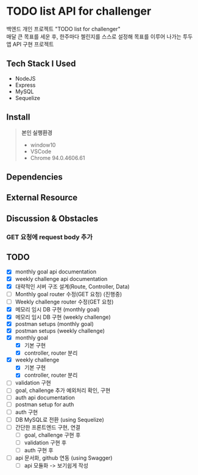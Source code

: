 # TODO list API for challenger

백엔드 개인 프로젝트 "TODO list for challenger"<br>
매달 큰 목표를 세운 후, 한주마다 첼린지를 스스로 설정해 목표를 이루어 나가는 투두 앱 API 구현 프로젝트

## Tech Stack I Used

- NodeJS
- Express
- MySQL
- Sequelize

## Install

> **본인 실행환경**
>
> - window10
> - VSCode
> - Chrome 94.0.4606.61

## Dependencies

## External Resource

## Discussion & Obstacles

### GET 요청에 request body 추가

## TODO

- [x] monthly goal api documentation
- [x] weekly challenge api documentation
- [x] 대략적인 서버 구조 설계(Route, Controller, Data)
- [ ] Monthly goal router 수정(GET 요청) (진행중)
- [ ] Weekly challenge router 수정(GET 요청)
- [x] 메모리 임시 DB 구현 (monthly goal)
- [x] 메모리 임시 DB 구현 (weekly challenge)
- [x] postman setups (monthly goal)
- [x] postman setups (weekly challenge)
- [x] monthly goal
  - [x] 기본 구현
  - [x] controller, router 분리
- [x] weekly challenge
  - [x] 기본 구현
  - [x] controller, router 분리
- [ ] validation 구현
- [ ] goal, challenge 추가 예외처리 확인, 구현
- [ ] auth api documentation
- [ ] postman setup for auth
- [ ] auth 구현
- [ ] DB MySQL로 전환 (using Sequelize)
- [ ] 간단한 프론트엔드 구현, 연결
  - [ ] goal, challenge 구현 후
  - [ ] validation 구현 후
  - [ ] auth 구현 후
- [ ] api 문서화, github 연동 (using Swagger)
  - [ ] api 모듈화 -> 보기쉽게 작성

